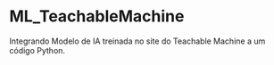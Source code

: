 # ML_TeachableMachine
Integrando Modelo de IA treinada no site do Teachable Machine a um código Python.
